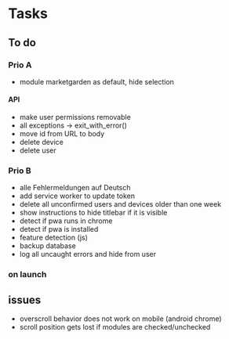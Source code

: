 # Tasks

## To do

### Prio A

- module marketgarden as default, hide selection

#### API

- make user permissions removable
- all exceptions -> exit_with_error()
- move id from URL to body
- delete device
- delete user

### Prio B

- alle Fehlermeldungen auf Deutsch
- add service worker to update token
- delete all unconfirmed users and devices older than one week
- show instructions to hide titlebar if it is visible
- detect if pwa runs in chrome
- detect if pwa is installed
- feature detection (js)
- backup database
- log all uncaught errors and hide from user

### on launch

## issues

- overscroll behavior does not work on mobile (android chrome)
- scroll position gets lost if modules are checked/unchecked
